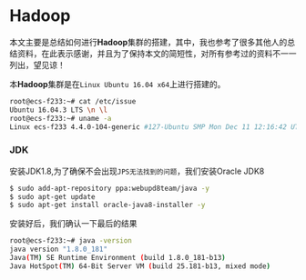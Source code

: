 # Hadoop

本文主要是总结如何进行**Hadoop**集群的搭建，其中，我也参考了很多其他人的总结资料，在此表示感谢，并且为了保持本文的简短性，对所有参考过的资料不一一列出，望见谅！

本**Hadoop**集群是在`Linux Ubuntu 16.04 x64`上进行搭建的。

```sh
root@ecs-f233:~# cat /etc/issue
Ubuntu 16.04.3 LTS \n \l
root@ecs-f233:~# uname -a
Linux ecs-f233 4.4.0-104-generic #127-Ubuntu SMP Mon Dec 11 12:16:42 UTC 2017 x86_64 x86_64 x86_64 GNU/Linux
```



### JDK

安装JDK1.8,为了确保不会出现`JPS无法找到的问题`，我们安装Oracle JDK8

```sh
$ sudo add-apt-repository ppa:webupd8team/java -y
$ sudo apt-get update
$ sudo apt-get install oracle-java8-installer -y
```

安装好后，我们确认一下最后的结果

```sh
root@ecs-f233:~# java -version
java version "1.8.0_181"
Java(TM) SE Runtime Environment (build 1.8.0_181-b13)
Java HotSpot(TM) 64-Bit Server VM (build 25.181-b13, mixed mode)

```

